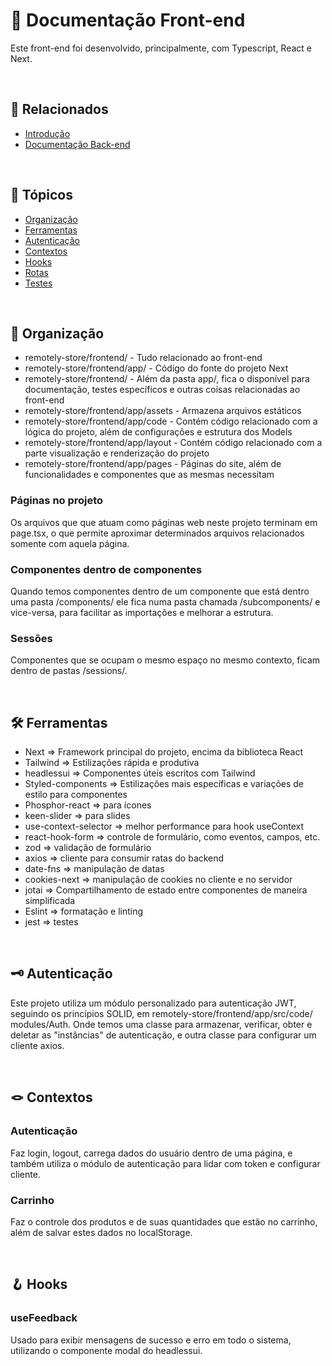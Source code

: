<h1>📖 Documentação Front-end</h1>
<p>Este front-end foi desenvolvido, principalmente, com Typescript, React e Next.</p>

<br>

<h2>🔗 Relacionados</h2>
<ul>
<li><a href="https://github.com/dhomini-rabelo/remotely-store">Introdução</a></li>
<li><a href="https://github.com/dhomini-rabelo/remotely-store/tree/main/backend">Documentação Back-end</a></li>
</ul>

<br>
<h2>🔗 Tópicos</h2>
<ul>
<li><a href="#organization">Organização</a></li>
<li><a href="#tools">Ferramentas</a></li>
<li><a href="#auth">Autenticação</a></li>
<li><a href="#contexts">Contextos</a></li>
<li><a href="#hooks">Hooks</a></li>
<li><a href="#routes">Rotas</a></li>
<li><a href="#tests">Testes</a></li>
</ul>

<br>
<h2 id="organization">🎯 Organização</h2>

<ul>

<li>remotely-store/frontend/ - Tudo relacionado ao front-end</li>
<li>remotely-store/frontend/app/ - Código do fonte do projeto Next</li>
<li>remotely-store/frontend/ - Além da pasta app/, fica o disponível para documentação, testes específicos e outras coisas relacionadas ao front-end</li>
<li>remotely-store/frontend/app/assets - Armazena arquivos estáticos</li>
<li>remotely-store/frontend/app/code - Contém código relacionado com a lógica do projeto, além de configurações e estrutura dos Models</li>
<li>remotely-store/frontend/app/layout - Contém código relacionado com a parte visualização e renderização do projeto</li>
<li>remotely-store/frontend/app/pages - Páginas do site, além de funcionalidades e componentes que as mesmas necessitam</li>

</ul>


<h3>Páginas no projeto</h3>

<p>
Os arquivos que que atuam como páginas web neste projeto terminam em page.tsx, o que permite aproximar
determinados arquivos relacionados somente com aquela página.
</p>

<h3>Componentes dentro de componentes</h3>

<p>
Quando temos componentes dentro de um componente que está dentro uma pasta /components/ ele fica numa pasta
chamada /subcomponents/ e vice-versa, para facilitar as importações e melhorar a estrutura.
</p>

<h3>Sessões</h3>

<p>
Componentes que se ocupam o mesmo espaço no mesmo contexto, ficam dentro de pastas /sessions/.
</p>

<br>
<h2 id="tools">🛠️ Ferramentas</h2>

<ul>
<li>Next => Framework principal do projeto, encima da biblioteca React</li>
<li>Tailwind => Estilizações rápida e produtiva</li>
<li>headlessui => Componentes úteis escritos com Tailwind</li>
<li>Styled-components => Estilizações mais específicas e variações de estilo para componentes</li>
<li>Phosphor-react => para ícones</li>
<li>keen-slider => para slides</li>
<li>use-context-selector => melhor performance para hook useContext</li>
<li>react-hook-form => controle de formulário, como eventos, campos, etc.</li>
<li>zod => validação de formulário</li>
<li>axios => cliente para consumir ratas do backend</li>
<li>date-fns => manipulação de datas</li>
<li>cookies-next => manipulação de cookies no cliente e no servidor</li>
<li>jotai => Compartilhamento de estado entre componentes de maneira simplificada</li>
<li>Eslint => formatação e linting</li>
<li>jest => testes</li>
</ul>


<br>
<h2 id="auth">🗝️ Autenticação</h2>
<p>Este projeto utiliza um módulo personalizado para autenticação JWT, seguindo os princípios SOLID, em remotely-store/frontend/app/src/code/
modules/Auth. Onde temos uma classe para armazenar, verificar, obter e deletar as "instâncias" de autenticação,
e outra classe para configurar um cliente axios.</p>


<br>
<h2 id="contexts">🪢 Contextos</h2>

<h3>Autenticação</h3>
<p>
Faz login, logout, carrega dados do usuário dentro de uma página, e também utiliza o módulo de autenticação
para lidar com token e configurar cliente.
</p>

<h3>Carrinho</h3>
<p>
Faz o controle dos produtos e de suas quantidades que estão no carrinho, além de salvar estes dados no localStorage.
</p>



<br>
<h2 id="hooks">🪝 Hooks</h2>

<h3>useFeedback</h3>
<p>
Usado para exibir mensagens de sucesso e erro em todo o sistema, utilizando o componente modal do headlessui.
</p>

